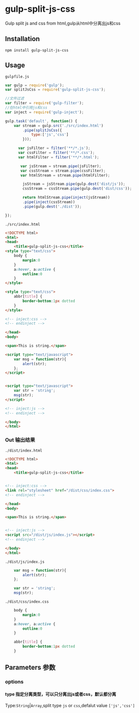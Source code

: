 # gulp-split-js-css
Gulp split js and css from html,gulp从html中分离出js和css
## Installation
```shell
npm install gulp-split-js-css
```
## Usage
`gulpfile.js`

```javascript
var gulp = require('gulp');
var splitJsCss = require('gulp-split-js-css');

//文件过滤
var filter = require('gulp-filter');
//在html中引用js和css
var inject = require('gulp-inject');

gulp.task('default', function() {
    var stream = gulp.src('./src/index.html')
        .pipe(splitJsCss({
        	type:['js','css']
        }));

      var jsFilter = filter('**/*.js');
      var cssFilter = filter('**/*.css');
      var htmlFilter = filter('**/*.html');

       var jsStream = stream.pipe(jsFilter);
       var cssStream = stream.pipe(cssFilter);
       var htmlStream = stream.pipe(htmlFilter);

        jsStream = jsStream.pipe(gulp.dest('dist/js'));
        cssStream = cssStream.pipe(gulp.dest('dist/css'));

        return htmlStream.pipe(inject(jsStream))
        .pipe(inject(cssStream))
        .pipe(gulp.dest('./dist'));

});
```

`./src/index.html`

```html
<!DOCTYPE html>
<html>
<head>
	<title>gulp-split-js-css</title>
<style type="text/css">
	body {
	    margin:0
	}
	a:hover, a:active {
	    outline:0
	}
</style>

<style type="text/css">
	abbr[title] {
	    border-bottom:1px dotted
	}
</style>

<!-- inject:css -->
<!-- endinject -->

</head>
<body>

<span>This is string.</span>

<script type="text/javascript">
	var msg = function(str){
		alert(str);
	};
</script>


<script type="text/javascript">
	var str = 'string';
	msg(str);
</script>

<!-- inject:js -->
<!-- endinject -->

</body>
</html>
```
### Out 输出结果

`./dist/index.html`

```html
<!DOCTYPE html>
<html>
<head>
	<title>gulp-split-js-css</title>


<!-- inject:css -->
<link rel="stylesheet" href="/dist/css/index.css">
<!-- endinject -->

</head>
<body>

<span>This is string.</span>


<!-- inject:js -->
<script src="/dist/js/index.js"></script>
<!-- endinject -->

</body>
</html>
```

`./dist/js/index.js`

```javascript
	var msg = function(str){
		alert(str);
	};

	var str = 'string';
	msg(str);
```

`./dist/css/index.css`

```css
	body {
	    margin:0
	}
	a:hover, a:active {
	    outline:0
	}

	abbr[title] {
	    border-bottom:1px dotted
	}
```

## Parameters 参数

### options
#### type 指定分离类型，可以只分离出js或者css，默认都分离
Type:`String`|`Array`,split type `js` or `css`,defalut value `['js','css']`

